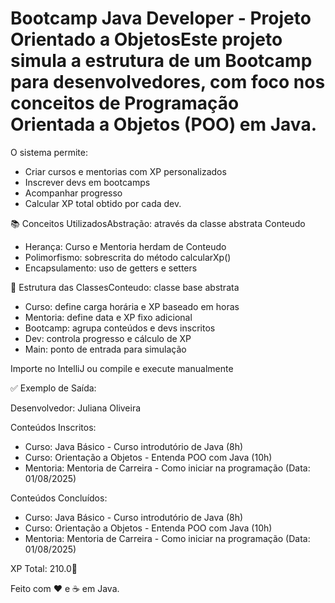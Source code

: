 # Bootcamp Java Developer - Projeto Orientado a ObjetosEste projeto simula a estrutura de um Bootcamp para desenvolvedores, com foco nos conceitos de Programação Orientada a Objetos (POO) em Java.
O sistema permite:
- Criar cursos e mentorias com XP personalizados
- Inscrever devs em bootcamps
- Acompanhar progresso
- Calcular XP total obtido por cada dev.
  
📚 Conceitos UtilizadosAbstração: através da classe abstrata Conteudo
- Herança: Curso e Mentoria herdam de Conteudo
- Polimorfismo: sobrescrita do método calcularXp()
- Encapsulamento: uso de getters e setters

🧱 Estrutura das ClassesConteudo: classe base abstrata
- Curso: define carga horária e XP baseado em horas
- Mentoria: define data e XP fixo adicional
- Bootcamp: agrupa conteúdos e devs inscritos
- Dev: controla progresso e cálculo de XP
- Main: ponto de entrada para simulação

Importe no IntelliJ ou compile e execute manualmente

✅ Exemplo de Saída:

Desenvolvedor: Juliana Oliveira

 Conteúdos Inscritos:
- Curso: Java Básico - Curso introdutório de Java (8h)
- Curso: Orientação a Objetos - Entenda POO com Java (10h)
- Mentoria: Mentoria de Carreira - Como iniciar na programação (Data: 01/08/2025)

Conteúdos Concluídos:
- Curso: Java Básico - Curso introdutório de Java (8h)
- Curso: Orientação a Objetos - Entenda POO com Java (10h)
- Mentoria: Mentoria de Carreira - Como iniciar na programação (Data: 01/08/2025)

XP Total: 210.0🚀

Feito com ❤️ e ☕ em Java.
